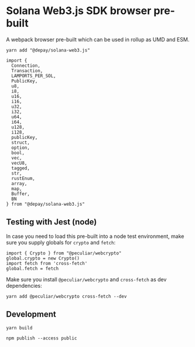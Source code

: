 # Solana Web3.js SDK browser pre-built

A webpack browser pre-built which can be used in rollup as UMD and ESM.

```
yarn add "@depay/solana-web3.js"
```

```
import {
  Connection,
  Transaction,
  LAMPORTS_PER_SOL,
  PublicKey,
  u8,
  i8,
  u16,
  i16,
  u32,
  i32,
  u64,
  i64,
  u128,
  i128,
  publicKey,
  struct,
  option,
  bool,
  vec,
  vecU8,
  tagged,
  str,
  rustEnum,
  array,
  map,
  Buffer,
  BN
} from "@depay/solana-web3.js"
```

## Testing with Jest (node)

In case you need to load this pre-built into a node test environment, make sure you supply globals for `crypto` and `fetch`:

```
import { Crypto } from "@peculiar/webcrypto"
global.crypto = new Crypto()
import fetch from 'cross-fetch'
global.fetch = fetch
```

Make sure you install `@peculiar/webcrypto` and `cross-fetch` as dev dependencies:

```
yarn add @peculiar/webcrypto cross-fetch --dev
```

## Development

```
yarn build
```

```
npm publish --access public
```


